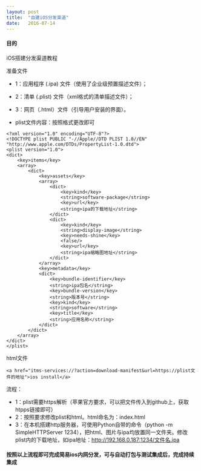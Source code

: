 ```yaml
---
layout: post
title:  "自建iOS分发渠道" 
date:   2016-07-14
---
```

#### 目的
iOS搭建分发渠道教程

准备文件

* 1：应用程序 (.ipa) 文件（使用了企业级预置描述文件）；
* 2：清单 (.plist) 文件（xml格式的清单描述文件）；
* 3：网页（.html）文件（引导用户安装的界面）。

* plist文件内容：按照格式更改即可

```
<?xml version="1.0" encoding="UTF-8"?>
<!DOCTYPE plist PUBLIC "-//Apple//DTD PLIST 1.0//EN" "http://www.apple.com/DTDs/PropertyList-1.0.dtd">
<plist version="1.0">
<dict>
	<key>items</key>
	<array>
		<dict>
			<key>assets</key>
			<array>
				<dict>
					<key>kind</key>
					<string>software-package</string>
					<key>url</key>
					<string>ipa的下载地址</string>
				</dict>
				<dict>
					<key>kind</key>
					<string>display-image</string>
                    <key>needs-shine</key>
                    <false/>
					<key>url</key>
					<string>ipa缩略图地址</string>
				</dict>
			</array>
			<key>metadata</key>
			<dict>
				<key>bundle-identifier</key>
				<string>ipa包名</string>
				<key>bundle-version</key>
				<string>版本号</string>
				<key>kind</key>
				<string>software</string>
				<key>title</key>
				<string>应用名称</string>
			</dict>
		</dict>
	</array>
</dict>
</plist>
```


html文件

```
<a href="itms-services://?action=download-manifest&url=https://plist文件的地址">ios install</a>
```


流程：

* 1：plist需要https解析（苹果官方要求，可以把文件传入到github上，获取htpps链接即可）
* 2：按照要求修改plist和html。html命名为：index.html
* 3：在本机搭建http服务器，可使用Python自带的命令（python -m SimpleHTTPServer 1234），把html、图片与ipa均放置同一文件夹。修改plist内的下载地址，如ipa地址：http://192.168.0.187:1234/文件名.ipa

#### 按照以上流程即可完成简易ios内网分发，可与自动打包与测试集成后，完成持续集成
